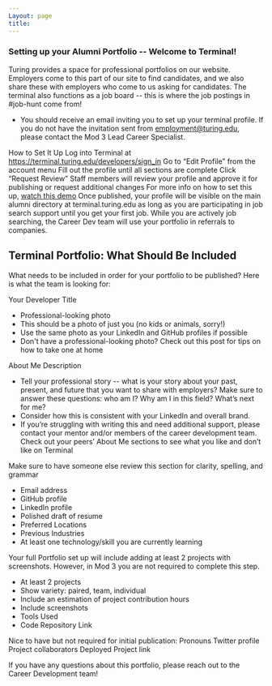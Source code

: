 ```yaml
---
Layout: page
title:
---
```


### Setting up your Alumni Portfolio -- Welcome to Terminal!
Turing provides a space for professional portfolios on our website. Employers come to this part of our site to find candidates, and we also share these with employers who come to us asking for candidates. The terminal also functions as a job board -- this is where the job postings in #job-hunt come from!

* You should receive an email inviting you to set up your terminal profile. If you do not have the invitation sent from employment@turing.edu, please contact the Mod 3 Lead Career Specialist.

How to Set It Up
Log into Terminal at https://terminal.turing.edu/developers/sign_in
Go to “Edit Profile” from the account menu
Fill out the profile until all sections are complete
Click “Request Review”
Staff members will review your profile and approve it for publishing or request additional changes
For more info on how to set this up, [watch this demo](](https://drive.google.com/file/d/1NqHrdkr0B5wEvEaH9Z8dJK56TcSJoV_t/view))
Once published, your profile will be visible on the main alumni directory at terminal.turing.edu as long as you are participating in job search support until you get your first job. While you are actively job searching, the Career Dev team will use your portfolio in referrals to companies.

## Terminal Portfolio: What Should Be Included
What needs to be included in order for your portfolio to be published? Here is what the team is looking for:

Your Developer Title
* Professional-looking photo
* This should be a photo of just you (no kids or animals, sorry!)
* Use the same photo as your LinkedIn and GitHub profiles if possible
* Don't have a professional-looking photo? Check out this post for tips on how to take one at home

About Me Description
 * Tell your professional story -- what is your story about your past, present, and future that you want to share with employers? Make sure to answer these questions: who am I? Why am I in this field? What’s next for me?
 * Consider how this is consistent with your LinkedIn and overall brand.
 * If you’re struggling with writing this and need additional support, please contact your mentor and/or members of the career development team. Check out your peers’ About Me sections to see what you like and don’t like on Terminal

Make sure to have someone else review this section for clarity, spelling, and grammar
* Email address
* GitHub profile
* LinkedIn profile
* Polished draft of resume
* Preferred Locations
* Previous Industries
* At least one technology/skill you are currently learning

Your full Portfolio set up will include adding at least 2 projects with screenshots. However, in Mod 3 you are not required to complete this step. 
*  At least 2 projects
*  Show variety: paired, team, individual
*  Include an estimation of project contribution hours
*  Include screenshots
*  Tools Used
*  Code Repository Link

Nice to have but not required for initial publication:
Pronouns
Twitter profile
Project collaborators
Deployed Project link

If you have any questions about this portfolio, please reach out to the Career Development team!
